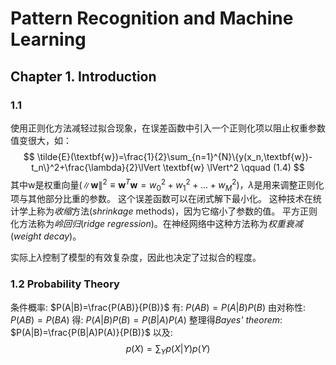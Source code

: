 # Pattern Recognition and Machine Learning

## Chapter 1. Introduction
### 1.1
使用正则化方法减轻过拟合现象，在误差函数中引入一个正则化项以阻止权重参数值变很大，如：
$$
\tilde{E}(\textbf{w})=\frac{1}{2}\sum_{n=1}^{N}\{y(x_n,\textbf{w})-t_n\}^2+\frac{\lambda}{2}\lVert \textbf{w} \lVert^2  \qquad (1.4)
$$
其中w是权重向量($\lVert \textbf{w} \lVert^2 \equiv \textbf{w}^T \textbf{w} = w_0^2+w_1^2+...+w_M^2$)，$\lambda$是用来调整正则化项与其他部分比重的参数。
这个误差函数可以在闭式解下最小化。
这种技术在统计学上称为*收缩*方法(*shrinkage* methods)，因为它缩小了参数的值。
平方正则化方法称为*岭回归*(*ridge regression*)。在神经网络中这种方法称为*权重衰减*(*weight decay*)。

实际上$\lambda$控制了模型的有效复杂度，因此也决定了过拟合的程度。


### 1.2 Probability Theory
条件概率: $P(A|B)=\frac{P(AB)}{P(B)}$
有: $P(AB)=P(A|B)P(B)$
由对称性: $P(AB)=P(BA)$
得: $P(A|B)P(B)=P(B|A)P(A)$
整理得*Bayes' theorem*: $P(A|B)=\frac{P(B|A)P(A)}{P(B)}$
以及: 
$$
p(X)=\sum_{Y}p(X|Y)p(Y)
$$